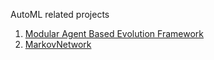 AutoML related projects

1. [Modular Agent Based Evolution Framework](https://github.com/Hintzelab/MABE)
2. [MarkovNetwork](https://github.com/rhiever/MarkovNetwork)

